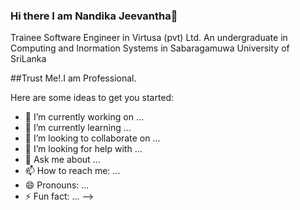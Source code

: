 ### Hi there I am Nandika Jeevantha👋
Trainee Software Engineer in Virtusa (pvt) Ltd.
An undergraduate in Computing and Inormation Systems in Sabaragamuwa University of SriLanka

##Trust Me!.I am Professional.


Here are some ideas to get you started:

- 🔭 I’m currently working on ...
- 🌱 I’m currently learning ...
- 👯 I’m looking to collaborate on ...
- 🤔 I’m looking for help with ...
- 💬 Ask me about ...
- 📫 How to reach me: ...
- 😄 Pronouns: ...
- ⚡ Fun fact: ...
-->
